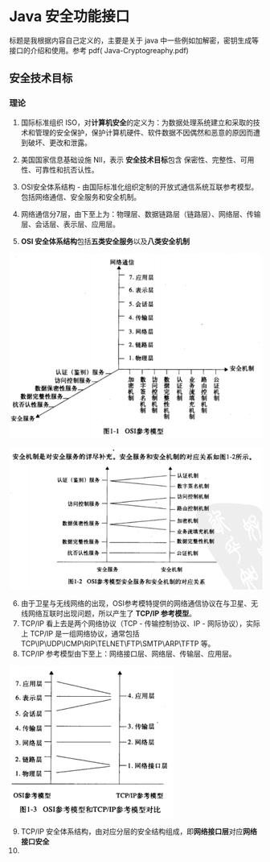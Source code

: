 # Java 安全功能接口

标题是我根据内容自己定义的，主要是关于 java 中一些例如加解密，密钥生成等接口的介绍和使用。参考 pdf( Java-Cryptogreaphy.pdf)

## 安全技术目标

### 理论

1. 国际标准组织 ISO，对**计算机安全**的定义为：为数据处理系统建立和采取的技术和管理的安全保护，保护计算机硬件、软件数据不因偶然和恶意的原因而遭到破坏、更改和泄露。

2. 美国国家信息基础设施 NII，表示 **安全技术目标**包含 保密性、完整性、可用性、可靠性和抗否认性。

3. OSI安全体系结构 - 由国际标准化组织定制的开放式通信系统互联参考模型。包括网络通信、安全服务和安全机制。
4. 网络通信分7层，由下至上为：物理层、数据链路层（链路层）、网络层、传输层、会话层、表示层、应用层。
5. **OSI 安全体系结构**包括**五类安全服务**以及**八类安全机制**

![](.\图片\OSI参考模型.png)

![](.\图片\OSI参考模型安全服务与安全机制对于关系.png)

6. 由于卫星与无线网络的出现，OSI参考模特提供的网络通信协议在与卫星、无线网络互联时出现问题，所以产生了 **TCP/IP 参考模型**。
7. TCP/IP 看上去是两个网络协议（TCP - 传输控制协议、IP - 网际协议），实际上 TCP/IP 是一组网络协议，通常包括 TCP\IP\UDP\ICMP\RIP\TELNET\FTP\SMTP\ARP\TFTP 等。
8. TCP/IP 参考模型由下至上：网络接口层、网络层、传输层、应用层。

![](.\图片\OSI参考模式与TCP-IP参考模型对比.png)

9. TCP/IP 安全体系结构，由对应分层的安全结构组成，即**网络接口层**对应**网络接口安全**
10. 

